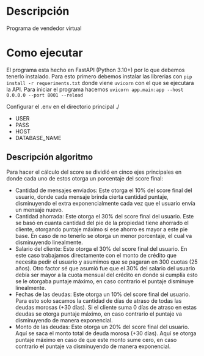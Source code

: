 # Descripción
Programa de vendedor virtual

# Como ejecutar
El programa esta hecho en FastAPI (Python 3.10+) por lo que debemos tenerlo instalado. Para esto primero debemos instalar las librerias con `pip install -r requeriments.txt` donde viene `uvicorn` con el que se ejecutara la API. Para iniciar el programa hacemos `uvicorn app.main:app --host 0.0.0.0 --port 8001 --reload`

Configurar el .env en el directorio principal ./
- USER
- PASS
- HOST
- DATABASE_NAME

## Descripción algoritmo
Para hacer el cálculo del score se dividió en cinco ejes principales en donde cada uno de estos otorga un porcentaje del score final:

- Cantidad de mensajes enviados: Este otorga el 10% del score final del usuario, donde cada mensaje brinda cierta cantidad puntaje, disminuyendo el extra exponencialmente cada vez que el usuario envía un mensaje nuevo.
- Cantidad ahorrada: Este otorga el 30% del score final del usuario. Este se basó en cuanta cantidad del pie de la propiedad tiene ahorrado el cliente, otorgando puntaje máximo si ese ahorro es mayor a este pie base. En caso de no tenerlo se otorga un menor porcentaje, el cual va disminuyendo linealmente.
- Salario del cliente: Este otorga el 30% del score final del usuario. En este caso trabajamos directamente con el monto de crédito que necesita pedir el usuario y asumimos que se pagaran en 300 cuotas (25 años). Otro factor sé que asumió fue que el 30% del salario del usuario debía ser mayor a la cuota mensual del crédito en donde si cumplía esto se le otorgaba puntaje máximo, en caso contrario el puntaje disminuye linealmente.
- Fechas de las deudas: Este otorga un 10% del score final del usuario. Para esto solo sacamos la cantidad de días de atraso de todas las deudas morosas (+30 días). Si el cliente suma 0 días de atraso en estas deudas se otorga puntaje máximo, en caso contrario el puntaje va disminuyendo de manera exponencial.
- Monto de las deudas: Este otorga un 20% del score final del usuario. Aquí se saca el monto total de deuda morosa (+30 días). Aquí se otorga puntaje máximo en caso de que este monto sume cero, en caso contrario el puntaje va disminuyendo de manera exponencial.

  
